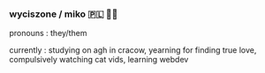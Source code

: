 ### wyciszone / miko 🇵🇱 🏳️‍🌈

pronouns : they/them

currently : studying on agh in cracow, yearning for finding true love, compulsively watching cat vids, learning webdev
